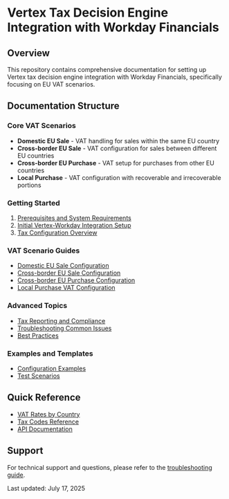 # Vertex Tax Decision Engine Integration with Workday Financials

## Overview
This repository contains comprehensive documentation for setting up Vertex tax decision engine integration with Workday Financials, specifically focusing on EU VAT scenarios.

## Documentation Structure

### Core VAT Scenarios
- **Domestic EU Sale** - VAT handling for sales within the same EU country
- **Cross-border EU Sale** - VAT configuration for sales between different EU countries
- **Cross-border EU Purchase** - VAT setup for purchases from other EU countries
- **Local Purchase** - VAT configuration with recoverable and irrecoverable portions

### Getting Started
1. [Prerequisites and System Requirements](docs/prerequisites.md)
2. [Initial Vertex-Workday Integration Setup](docs/initial-setup.md)
3. [Tax Configuration Overview](docs/tax-configuration.md)

### VAT Scenario Guides
- [Domestic EU Sale Configuration](docs/domestic-eu-sale.md)
- [Cross-border EU Sale Configuration](docs/crossborder-eu-sale.md)
- [Cross-border EU Purchase Configuration](docs/crossborder-eu-purchase.md)
- [Local Purchase VAT Configuration](docs/local-purchase-vat.md)

### Advanced Topics
- [Tax Reporting and Compliance](docs/tax-reporting.md)
- [Troubleshooting Common Issues](docs/troubleshooting.md)
- [Best Practices](docs/best-practices.md)

### Examples and Templates
- [Configuration Examples](examples/)
- [Test Scenarios](test-scenarios/)

## Quick Reference
- [VAT Rates by Country](reference/vat-rates.md)
- [Tax Codes Reference](reference/tax-codes.md)
- [API Documentation](reference/api-reference.md)

## Support
For technical support and questions, please refer to the [troubleshooting guide](docs/troubleshooting.md).

Last updated: July 17, 2025
